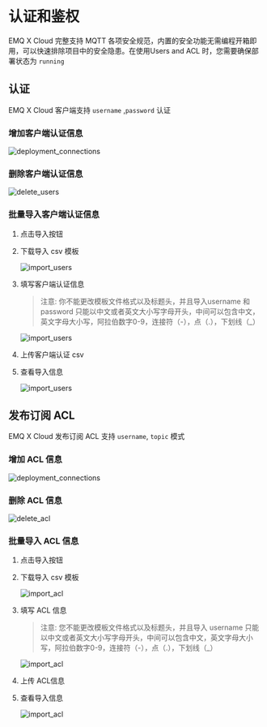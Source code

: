 # 认证和鉴权

EMQ X Cloud 完整支持 MQTT 各项安全规范，内置的安全功能无需编程开箱即用，可以快速排除项目中的安全隐患。在使用Users and ACL 时，您需要确保部署状态为 `running`



## 认证

EMQ X Cloud 客户端支持 `username` ,`password` 认证

### 增加客户端认证信息

![deployment_connections](../_assets/deployments/add_users.png)

### 删除客户端认证信息

![delete_users](../_assets/deployments/delete_users.png)

### 批量导入客户端认证信息

1. 点击导入按钮

2. 下载导入 csv 模板

   ![import_users](../_assets/deployments/import_users.png)

3. 填写客户端认证信息

   > 注意: 你不能更改模板文件格式以及标题头，并且导入username 和 password 只能以中文或者英文大小写字母开头，中间可以包含中文，英文字母大小写，阿拉伯数字0-9，连接符（-），点（.），下划线（_）

   ![import_users](../_assets/deployments/users_csv_example.png)

4. 上传客户端认证 csv

5. 查看导入信息

   ![import_users](../_assets/deployments/view_import_users.png)



## 发布订阅 ACL

EMQ X Cloud 发布订阅 ACL 支持 `username`, `topic` 模式

### 增加 ACL 信息

![deployment_connections](../_assets/deployments/add_acl.png)

### 删除 ACL 信息

![delete_acl](../_assets/deployments/delete_acl.png)

### 批量导入 ACL 信息

1. 点击导入按钮

2. 下载导入 csv 模板

   ![import_acl](../_assets/deployments/import_acl.png)

3. 填写 ACL 信息

   > 注意: 您不能更改模板文件格式以及标题头，并且导入 username  只能以中文或者英文大小写字母开头，中间可以包含中文，英文字母大小写，阿拉伯数字0-9，连接符（-），点（.），下划线（_）

   ![import_acl](../_assets/deployments/acl_csv_example.png)

4. 上传 ACL信息

5. 查看导入信息

   ![import_acl](../_assets/deployments/view_import_acl.png)


